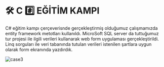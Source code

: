 # 🛠️ C #️⃣ EĞİTİM KAMPI
C# eğitim kampı çerçeverisnde gerçekleştirmiş olduğumuz çalışmamızda entity framework metotları kullanıldı. MicroSoft SQL server da tuttuğumuz tur projesi ile ilgili verileri kullanarak web form uygulaması
gerçekleştirildi. Linq sorguları ile veri tabanında tutulan verileri istenilen şartlara uygun olarak form ekranında yazdırdık.

![case3](https://github.com/user-attachments/assets/f64d30b2-74f7-4730-a2ce-8e323288cb9f)

